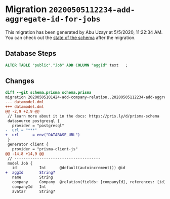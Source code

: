 # Migration `20200505112234-add-aggregate-id-for-jobs`

This migration has been generated by Abu Uzayr at 5/5/2020, 11:22:34 AM.
You can check out the [state of the schema](./schema.prisma) after the migration.

## Database Steps

```sql
ALTER TABLE "public"."Job" ADD COLUMN "aggId" text   ;
```

## Changes

```diff
diff --git schema.prisma schema.prisma
migration 20200505101424-add-company-relation..20200505112234-add-aggregate-id-for-jobs
--- datamodel.dml
+++ datamodel.dml
@@ -2,9 +2,9 @@
 // learn more about it in the docs: https://pris.ly/d/prisma-schema
 datasource postgresql {
   provider = "postgresql"
-  url = "***"
+  url      = env("DATABASE_URL")
 }
 generator client {
   provider = "prisma-client-js"
@@ -14,8 +14,9 @@
 // --------------------------------------
 model Job {
   id          Int      @default(autoincrement()) @id
+  aggId       String?
   name        String
   company     Company  @relation(fields: [companyId], references: [id])
   companyId   Int
   avatar      String?
```
